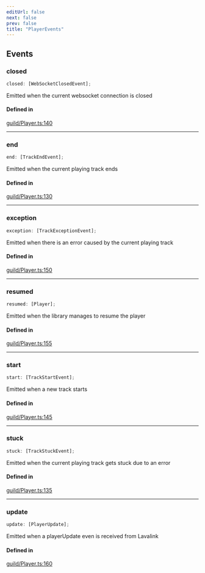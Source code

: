 ```yaml
---
editUrl: false
next: false
prev: false
title: "PlayerEvents"
---
```


## Events

<a id="closed" name="closed"></a>

### closed

```ts
closed: [WebSocketClosedEvent];
```

Emitted when the current websocket connection is closed

#### Defined in

[guild/Player.ts:140](https://github.com/shipgirlproject/shoukaku/blob/761f40f7c0b54473070fa1c40602d1504a8bf167/src/guild/Player.ts#L140)

***

<a id="end" name="end"></a>

### end

```ts
end: [TrackEndEvent];
```

Emitted when the current playing track ends

#### Defined in

[guild/Player.ts:130](https://github.com/shipgirlproject/shoukaku/blob/761f40f7c0b54473070fa1c40602d1504a8bf167/src/guild/Player.ts#L130)

***

<a id="exception" name="exception"></a>

### exception

```ts
exception: [TrackExceptionEvent];
```

Emitted when there is an error caused by the current playing track

#### Defined in

[guild/Player.ts:150](https://github.com/shipgirlproject/shoukaku/blob/761f40f7c0b54473070fa1c40602d1504a8bf167/src/guild/Player.ts#L150)

***

<a id="resumed" name="resumed"></a>

### resumed

```ts
resumed: [Player];
```

Emitted when the library manages to resume the player

#### Defined in

[guild/Player.ts:155](https://github.com/shipgirlproject/shoukaku/blob/761f40f7c0b54473070fa1c40602d1504a8bf167/src/guild/Player.ts#L155)

***

<a id="start" name="start"></a>

### start

```ts
start: [TrackStartEvent];
```

Emitted when a new track starts

#### Defined in

[guild/Player.ts:145](https://github.com/shipgirlproject/shoukaku/blob/761f40f7c0b54473070fa1c40602d1504a8bf167/src/guild/Player.ts#L145)

***

<a id="stuck" name="stuck"></a>

### stuck

```ts
stuck: [TrackStuckEvent];
```

Emitted when the current playing track gets stuck due to an error

#### Defined in

[guild/Player.ts:135](https://github.com/shipgirlproject/shoukaku/blob/761f40f7c0b54473070fa1c40602d1504a8bf167/src/guild/Player.ts#L135)

***

<a id="update" name="update"></a>

### update

```ts
update: [PlayerUpdate];
```

Emitted when a playerUpdate even is received from Lavalink

#### Defined in

[guild/Player.ts:160](https://github.com/shipgirlproject/shoukaku/blob/761f40f7c0b54473070fa1c40602d1504a8bf167/src/guild/Player.ts#L160)
